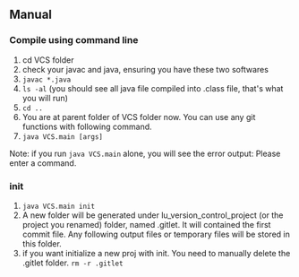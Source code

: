 ## Manual

### Compile using command line
1. cd VCS folder
2. check your javac and java, ensuring you have these two softwares
3. `javac *.java` 
4. `ls -al` 
(you should see all java file compiled into .class file, that's what you will run)
4. `cd ..`
5. You are at parent folder of VCS folder now. You can use any git functions with following command.
6. `java VCS.main [args]`

Note: if you run `java VCS.main` alone, you will see the error output:
Please enter a command.

### init
1. `java VCS.main init`
2. A new folder will be generated under lu_version_control_project (or the project you renamed) folder, named .gitlet. It will contained the first commit file. Any following output files or temporary files will be stored in this folder. 
3. if you want initialize a new proj with init. You need to manually delete the .gitlet folder. 
`rm -r .gitlet`